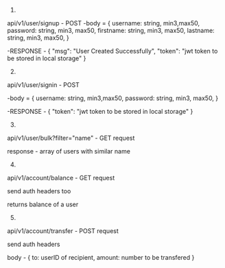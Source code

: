 1.

api/v1/user/signup - POST 
-body = {
    username: string, min3,max50,
    password: string, min3, max50,
    firstname: string, min3, max50,
    lastname: string, min3, max50,
}

-RESPONSE - {
    "msg": "User Created Successfully",
    "token": "jwt token to be stored in local storage"
}

2.

api/v1/user/signin - POST 

-body = {
    username: string, min3,max50,
    password: string, min3, max50,
}

-RESPONSE - {
    "token": "jwt token to be stored in local storage"
}

3.

api/v1/user/bulk?filter="name" - GET request

response - array of users with similar name 

4.

api/v1/account/balance - GET request

send auth headers too
 

 returns balance of a user

5.

api/v1/account/transfer - POST request

send auth headers

body - {
    to: userID of recipient,
    amount: number to be transfered
}

